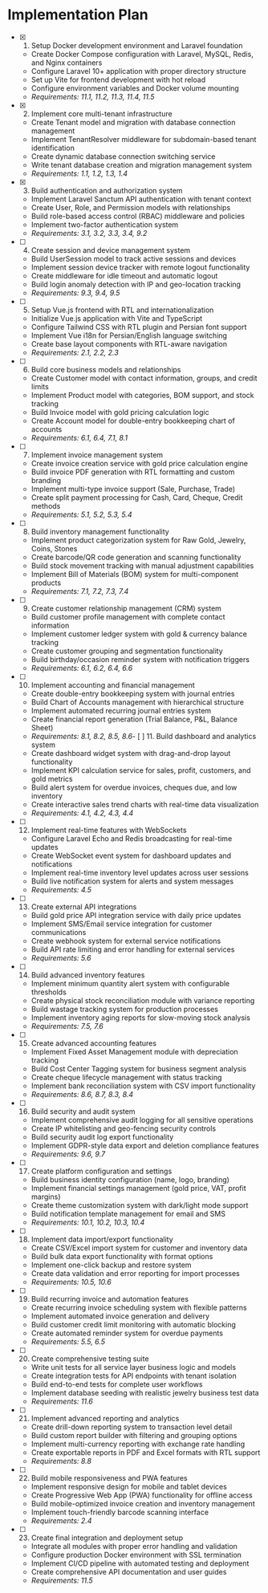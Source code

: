 # Implementation Plan

- [x] 1. Setup Docker development environment and Laravel foundation





  - Create Docker Compose configuration with Laravel, MySQL, Redis, and Nginx containers
  - Configure Laravel 10+ application with proper directory structure
  - Set up Vite for frontend development with hot reload
  - Configure environment variables and Docker volume mounting
  - _Requirements: 11.1, 11.2, 11.3, 11.4, 11.5_

- [x] 2. Implement core multi-tenant infrastructure





  - Create Tenant model and migration with database connection management
  - Implement TenantResolver middleware for subdomain-based tenant identification
  - Create dynamic database connection switching service
  - Write tenant database creation and migration management system
  - _Requirements: 1.1, 1.2, 1.3, 1.4_

- [x] 3. Build authentication and authorization system





  - Implement Laravel Sanctum API authentication with tenant context
  - Create User, Role, and Permission models with relationships
  - Build role-based access control (RBAC) middleware and policies
  - Implement two-factor authentication system
  - _Requirements: 3.1, 3.2, 3.3, 3.4, 9.2_

- [ ] 4. Create session and device management system
  - Build UserSession model to track active sessions and devices
  - Implement session device tracker with remote logout functionality
  - Create middleware for idle timeout and automatic logout
  - Build login anomaly detection with IP and geo-location tracking
  - _Requirements: 9.3, 9.4, 9.5_

- [ ] 5. Setup Vue.js frontend with RTL and internationalization
  - Initialize Vue.js application with Vite and TypeScript
  - Configure Tailwind CSS with RTL plugin and Persian font support
  - Implement Vue i18n for Persian/English language switching
  - Create base layout components with RTL-aware navigation
  - _Requirements: 2.1, 2.2, 2.3_

- [ ] 6. Build core business models and relationships
  - Create Customer model with contact information, groups, and credit limits
  - Implement Product model with categories, BOM support, and stock tracking
  - Build Invoice model with gold pricing calculation logic
  - Create Account model for double-entry bookkeeping chart of accounts
  - _Requirements: 6.1, 6.4, 7.1, 8.1_

- [ ] 7. Implement invoice management system
  - Create invoice creation service with gold price calculation engine
  - Build invoice PDF generation with RTL formatting and custom branding
  - Implement multi-type invoice support (Sale, Purchase, Trade)
  - Create split payment processing for Cash, Card, Cheque, Credit methods
  - _Requirements: 5.1, 5.2, 5.3, 5.4_

- [ ] 8. Build inventory management functionality
  - Implement product categorization system for Raw Gold, Jewelry, Coins, Stones
  - Create barcode/QR code generation and scanning functionality
  - Build stock movement tracking with manual adjustment capabilities
  - Implement Bill of Materials (BOM) system for multi-component products
  - _Requirements: 7.1, 7.2, 7.3, 7.4_

- [ ] 9. Create customer relationship management (CRM) system
  - Build customer profile management with complete contact information
  - Implement customer ledger system with gold & currency balance tracking
  - Create customer grouping and segmentation functionality
  - Build birthday/occasion reminder system with notification triggers
  - _Requirements: 6.1, 6.2, 6.4, 6.6_

- [ ] 10. Implement accounting and financial management
  - Create double-entry bookkeeping system with journal entries
  - Build Chart of Accounts management with hierarchical structure
  - Implement automated recurring journal entries system
  - Create financial report generation (Trial Balance, P&L, Balance Sheet)
  - _Requirements: 8.1, 8.2, 8.5, 8.6_- [
 ] 11. Build dashboard and analytics system
  - Create dashboard widget system with drag-and-drop layout functionality
  - Implement KPI calculation service for sales, profit, customers, and gold metrics
  - Build alert system for overdue invoices, cheques due, and low inventory
  - Create interactive sales trend charts with real-time data visualization
  - _Requirements: 4.1, 4.2, 4.3, 4.4_

- [ ] 12. Implement real-time features with WebSockets
  - Configure Laravel Echo and Redis broadcasting for real-time updates
  - Create WebSocket event system for dashboard updates and notifications
  - Implement real-time inventory level updates across user sessions
  - Build live notification system for alerts and system messages
  - _Requirements: 4.5_

- [ ] 13. Create external API integrations
  - Build gold price API integration service with daily price updates
  - Implement SMS/Email service integration for customer communications
  - Create webhook system for external service notifications
  - Build API rate limiting and error handling for external services
  - _Requirements: 5.6_

- [ ] 14. Build advanced inventory features
  - Implement minimum quantity alert system with configurable thresholds
  - Create physical stock reconciliation module with variance reporting
  - Build wastage tracking system for production processes
  - Implement inventory aging reports for slow-moving stock analysis
  - _Requirements: 7.5, 7.6_

- [ ] 15. Create advanced accounting features
  - Implement Fixed Asset Management module with depreciation tracking
  - Build Cost Center Tagging system for business segment analysis
  - Create cheque lifecycle management with status tracking
  - Implement bank reconciliation system with CSV import functionality
  - _Requirements: 8.6, 8.7, 8.3, 8.4_

- [ ] 16. Build security and audit system
  - Implement comprehensive audit logging for all sensitive operations
  - Create IP whitelisting and geo-fencing security controls
  - Build security audit log export functionality
  - Implement GDPR-style data export and deletion compliance features
  - _Requirements: 9.6, 9.7_

- [ ] 17. Create platform configuration and settings
  - Build business identity configuration (name, logo, branding)
  - Implement financial settings management (gold price, VAT, profit margins)
  - Create theme customization system with dark/light mode support
  - Build notification template management for email and SMS
  - _Requirements: 10.1, 10.2, 10.3, 10.4_

- [ ] 18. Implement data import/export functionality
  - Create CSV/Excel import system for customer and inventory data
  - Build bulk data export functionality with format options
  - Implement one-click backup and restore system
  - Create data validation and error reporting for import processes
  - _Requirements: 10.5, 10.6_

- [ ] 19. Build recurring invoice and automation features
  - Create recurring invoice scheduling system with flexible patterns
  - Implement automated invoice generation and delivery
  - Build customer credit limit monitoring with automatic blocking
  - Create automated reminder system for overdue payments
  - _Requirements: 5.5, 6.5_

- [ ] 20. Create comprehensive testing suite
  - Write unit tests for all service layer business logic and models
  - Create integration tests for API endpoints with tenant isolation
  - Build end-to-end tests for complete user workflows
  - Implement database seeding with realistic jewelry business test data
  - _Requirements: 11.6_

- [ ] 21. Implement advanced reporting and analytics
  - Create drill-down reporting system to transaction level detail
  - Build custom report builder with filtering and grouping options
  - Implement multi-currency reporting with exchange rate handling
  - Create exportable reports in PDF and Excel formats with RTL support
  - _Requirements: 8.8_

- [ ] 22. Build mobile responsiveness and PWA features
  - Implement responsive design for mobile and tablet devices
  - Create Progressive Web App (PWA) functionality for offline access
  - Build mobile-optimized invoice creation and inventory management
  - Implement touch-friendly barcode scanning interface
  - _Requirements: 2.4_

- [ ] 23. Create final integration and deployment setup
  - Integrate all modules with proper error handling and validation
  - Configure production Docker environment with SSL termination
  - Implement CI/CD pipeline with automated testing and deployment
  - Create comprehensive API documentation and user guides
  - _Requirements: 11.5_
